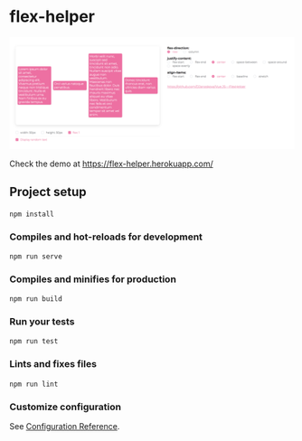 # flex-helper

<img src="./public/preview.png" alt="Preview">

Check the demo at <a href="https://flex-helper.herokuapp.com/">https://flex-helper.herokuapp.com/</a>

## Project setup
```
npm install
```

### Compiles and hot-reloads for development
```
npm run serve
```

### Compiles and minifies for production
```
npm run build
```

### Run your tests
```
npm run test
```

### Lints and fixes files
```
npm run lint
```

### Customize configuration
See [Configuration Reference](https://cli.vuejs.org/config/).
